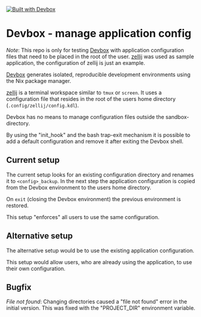 [![Built with Devbox](https://www.jetify.com/img/devbox/shield_galaxy.svg)](https://www.jetify.com/devbox/docs/contributor-quickstart/)
# Devbox - manage application config

_Note_: This repo is only for testing [Devbox](https://www.jetify.com/devbox/docs/) with application configuration files that need to be placed in the root of the user. [zellij](https://zellij.dev/) was used as sample application, the configuration of zellij is just an example.

[Devbox](https://www.jetify.com/devbox/docs/) generates isolated, reproducible development environments using the Nix package manager.

[zellij](https://zellij.dev/) is a terminal workspace similar to `tmux` or `screen`. It uses a configuration file that resides in the root of the users home directory (`.config/zellij/config.kdl`).

Devbox has no means to manage configuration files outside the sandbox-directory.

By using the "init_hook" and the bash trap-exit mechanism it is possible to add a default configuration and remove it after exiting the Devbox shell.

## Current setup

The current setup looks for an existing configuration directory and renames it to `<config>_backup`. In the next step the application configuration is copied from the Devbox environment to the users home directory.

On `exit` (closing the Devbox environment) the previous environment is restored.

This setup "enforces" all users to use the same configuration.

## Alternative setup

The alternative setup would be to use the existing application configuration.

This setup would allow users, who are already using the application, to use their own configuration.

## Bugfix

_File not found_: Changing directories caused a "file not found" error in the initial version. This was fixed with the "PROJECT_DIR" environment variable.
